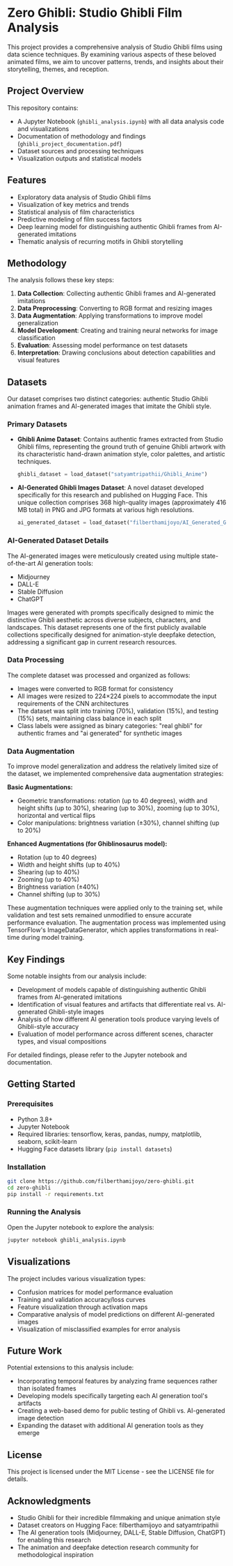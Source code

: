 # Zero Ghibli: Studio Ghibli Film Analysis

This project provides a comprehensive analysis of Studio Ghibli films using data science techniques. By examining various aspects of these beloved animated films, we aim to uncover patterns, trends, and insights about their storytelling, themes, and reception.

## Project Overview

This repository contains:

- A Jupyter Notebook (`ghibli_analysis.ipynb`) with all data analysis code and visualizations
- Documentation of methodology and findings (`ghibli_project_documentation.pdf`)
- Dataset sources and processing techniques
- Visualization outputs and statistical models

## Features

- Exploratory data analysis of Studio Ghibli films
- Visualization of key metrics and trends
- Statistical analysis of film characteristics
- Predictive modeling of film success factors
- Deep learning model for distinguishing authentic Ghibli frames from AI-generated imitations
- Thematic analysis of recurring motifs in Ghibli storytelling

## Methodology

The analysis follows these key steps:

1. **Data Collection**: Collecting authentic Ghibli frames and AI-generated imitations
2. **Data Preprocessing**: Converting to RGB format and resizing images
3. **Data Augmentation**: Applying transformations to improve model generalization
4. **Model Development**: Creating and training neural networks for image classification
5. **Evaluation**: Assessing model performance on test datasets
6. **Interpretation**: Drawing conclusions about detection capabilities and visual features

## Datasets

Our dataset comprises two distinct categories: authentic Studio Ghibli animation frames and AI-generated images that imitate the Ghibli style.

### Primary Datasets

- **Ghibli Anime Dataset**: Contains authentic frames extracted from Studio Ghibli films, representing the ground truth of genuine Ghibli artwork with its characteristic hand-drawn animation style, color palettes, and artistic techniques.
  ```python
  ghibli_dataset = load_dataset("satyamtripathii/Ghibli_Anime")
  ```

- **AI-Generated Ghibli Images Dataset**: A novel dataset developed specifically for this research and published on Hugging Face. This unique collection comprises 368 high-quality images (approximately 416 MB total) in PNG and JPG formats at various high resolutions.
  ```python
  ai_generated_dataset = load_dataset("filberthamijoyo/AI_Generated_Ghibli")
  ```

### AI-Generated Dataset Details

The AI-generated images were meticulously created using multiple state-of-the-art AI generation tools:
- Midjourney
- DALL-E
- Stable Diffusion
- ChatGPT

Images were generated with prompts specifically designed to mimic the distinctive Ghibli aesthetic across diverse subjects, characters, and landscapes. This dataset represents one of the first publicly available collections specifically designed for animation-style deepfake detection, addressing a significant gap in current research resources.

### Data Processing

The complete dataset was processed and organized as follows:
- Images were converted to RGB format for consistency
- All images were resized to 224×224 pixels to accommodate the input requirements of the CNN architectures
- The dataset was split into training (70%), validation (15%), and testing (15%) sets, maintaining class balance in each split
- Class labels were assigned as binary categories: "real ghibli" for authentic frames and "ai generated" for synthetic images

### Data Augmentation

To improve model generalization and address the relatively limited size of the dataset, we implemented comprehensive data augmentation strategies:

**Basic Augmentations:**
- Geometric transformations: rotation (up to 40 degrees), width and height shifts (up to 30%), shearing (up to 30%), zooming (up to 30%), horizontal and vertical flips
- Color manipulations: brightness variation (±30%), channel shifting (up to 20%)

**Enhanced Augmentations (for Ghiblinosaurus model):**
- Rotation (up to 40 degrees)
- Width and height shifts (up to 40%)
- Shearing (up to 40%)
- Zooming (up to 40%)
- Brightness variation (±40%)
- Channel shifting (up to 30%)

These augmentation techniques were applied only to the training set, while validation and test sets remained unmodified to ensure accurate performance evaluation. The augmentation process was implemented using TensorFlow's ImageDataGenerator, which applies transformations in real-time during model training.

## Key Findings

Some notable insights from our analysis include:

- Development of models capable of distinguishing authentic Ghibli frames from AI-generated imitations
- Identification of visual features and artifacts that differentiate real vs. AI-generated Ghibli-style images
- Analysis of how different AI generation tools produce varying levels of Ghibli-style accuracy
- Evaluation of model performance across different scenes, character types, and visual compositions

For detailed findings, please refer to the Jupyter notebook and documentation.

## Getting Started

### Prerequisites

- Python 3.8+
- Jupyter Notebook
- Required libraries: tensorflow, keras, pandas, numpy, matplotlib, seaborn, scikit-learn
- Hugging Face datasets library (`pip install datasets`)

### Installation

```bash
git clone https://github.com/filberthamijoyo/zero-ghibli.git
cd zero-ghibli
pip install -r requirements.txt
```

### Running the Analysis

Open the Jupyter notebook to explore the analysis:

```bash
jupyter notebook ghibli_analysis.ipynb
```

## Visualizations

The project includes various visualization types:

- Confusion matrices for model performance evaluation
- Training and validation accuracy/loss curves
- Feature visualization through activation maps
- Comparative analysis of model predictions on different AI-generated images
- Visualization of misclassified examples for error analysis

## Future Work

Potential extensions to this analysis include:

- Incorporating temporal features by analyzing frame sequences rather than isolated frames
- Developing models specifically targeting each AI generation tool's artifacts
- Creating a web-based demo for public testing of Ghibli vs. AI-generated image detection
- Expanding the dataset with additional AI generation tools as they emerge

## License

This project is licensed under the MIT License - see the LICENSE file for details.

## Acknowledgments

- Studio Ghibli for their incredible filmmaking and unique animation style
- Dataset creators on Hugging Face: filberthamijoyo and satyamtripathii
- The AI generation tools (Midjourney, DALL-E, Stable Diffusion, ChatGPT) for enabling this research
- The animation and deepfake detection research community for methodological inspiration 